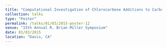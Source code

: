 ```yaml
---
title: "Computational Investigation of Chlorocarbene Additions to Carbene-anti-Bredt Systems"
collection: talks
type: "Poster"
permalink: /talks/01/03/2015-poster-12
venue: "15th Annual R. Brian Miller Symposium"
date: 01/03/2015
location: "Davis, CA"
---
```

